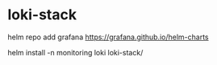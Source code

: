 # loki-stack


helm repo add grafana https://grafana.github.io/helm-charts



helm install -n monitoring loki loki-stack/



